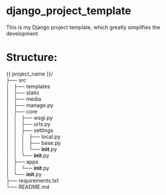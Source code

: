 

# django_project_template
This is my Django project template, which greatly simplifies the development

# Structure:

{{ project_name }}/  
├── src  
│   ├── templates  
│   ├── static  
│   ├── media  
│   ├── manage.py  
│   ├── core  
│   │   ├── wsgi.py  
│   │   ├── urls.py  
│   │   ├── settings  
│   │   │   ├── local.py  
│   │   │   ├── base.py  
│   │   │   └── __init__.py  
│   │   └── __init__.py  
│   ├── apps  
│   │   └── __init__.py  
│   └── __init__.py  
├── requirements.txt  
└── README.md  
